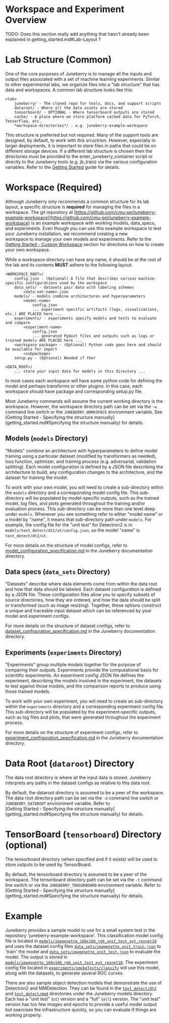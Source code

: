 Workspace and Experiment Overview
==========

TODO: Does this section really add anything that hasn't already been explained in getting_started.md#Lab-Layout ? 
# Lab Structure (Common)

One of the core purposes of Juneberry is to manage all the inputs and output files associated
with a set of machine learning experiments. Similar to other experimental labs, we organize
files into a "lab structure" that has data and workspaces. A common lab structure looks 
like this:

```
<lab>
    juneberry/ - The cloned repo for tools, docs, and support scripts
    dataroot/ - Where all the data assets are stored
    tensorboard/ - OPTIONAL - Where tensorboard outputs are stored
    cache/ - A place where we store platform cached data for PyTorch, TensorFlow, etc.
    *workspace-directories*/ - e.g. juneberry-example-workspace
```

This structure is preferred but not required. Many of the support tools are designed, by default, to work with
this srructrion. However, especially in larger deployments, it is important to store 
files in paths that could be on different storage devices. If a different lab structure is chosen then the directories 
must be provided to the enter_juneberry_container script or directly to the Juneberry tools (e.g. jb_train) via the 
various configuration variables. Refer to the [Getting Started](getting_started.md) guide for details.

# Workspace (Required)

Although Juneberry only recommends a common structure for its lab layout, a specific structure is **required** 
for managing the files in a workspace. The git repository at 
[https://github.com/cmu-sei/juneberry-example-workspace](https://github.com/cmu-sei/juneberry-example-workspace)
is an example workspace with working models, data_specs, and experiments. Even though 
you can use this example workspace to test your Juneberry installation, we recommend creating a new  
workspace to manage your own models and experiments. Refer to the 
[Getting Started - Custom Workspace](getting_started.md#creating-workspaces) section for directions on how to create 
your own workspace.

While a workspace directory can have any name, it should be at the root of the lab and
its contents **MUST** adhere to the following layout:

```
<WORKSPACE_ROOT>/
    config.json - (Optional) A file that describes various machine-specific configurations used by the workspace
    data_sets/ - datasets pair data with labeling schemes
        <data-set-name>.json
    models/ - models combine architectures and hyperparameters
        <model-name>
            config.json
            ... experiment specific artifacts (logs, visualizations, etc.) ARE PLACED here ...
    experiments/ - experiments specify models and tests to evaluate and compare
        <experiment-name>
            config.json
            ... generated PyDoit files and outputs such as logs or trained models ARE PLACED here ...
    <workspace package> - (Optional) Python code goes here and should be available for import
        <subpackage>
    setup.py - (Optional) Needed if ther
        
<DATA_ROOT>/
    ... store your input data for models in this directory ...
``` 

In most cases each workspace will have some python code for defining the model and perhaps transforms
or other plugins. In this case, each workspace should have package and corresponding setup.py file.

Most Juneberry commands will assume the current working directory is the workspace. However, the workspace 
directory path can be set via the `-w` command line switch or the `JUNEBERRY_WORKSPACE` environment
variable. See 
[Getting Started - Specifying the structure manually](getting_started.md#Specifying the structure manually) for
details.

## Models (`models` Directory)

"Models" combine an architecture with hyperparameters to define model training using a
particular dataset (modified by transformers as needed), loss function, optimizer, and training process (e.g.
adversarial, validation splitting). Each model configuration is defined by a JSON file describing
the architecture to build, any configuration changes to the architecture, and the dataset for training the
model. 

To work with your own model, you will need to create a <model-name> sub-directory within the `models` directory and a
corresponding model config file. This sub-directory will be populated by model-specific outputs, such as the
trained model, log files, and plots generated throughout the training and/or evaluation process. This sub-directory 
can be more than one level deep under `models`. Whenever you see something refer to either "model name" or a model by
"name", it means that sub-directory path under `models`.  For example, the config file for the "unit test" for 
Detectron2 is in `models/text_detect/dt2/ut/config.json`, so the model "name" is `text_detect/dt2/ut`. 

For more details on the structure of model configs, refer to
[model_configuration_specification.md](specs/model_configuration_specification.md) in the Juneberry
documentation directory.

## Data specs (`data_sets` Directory)

"Datasets" describe where data elements come from within the data root and how that data should be labeled.
Each dataset configuration is defined by a JSON file. These configuration files allow you to specify subsets 
of source directories, how they are ordered, and how the data should be split or transformed 
(such as image resizing). Together, these options construct a unique and traceable input dataset 
which can be referenced by your model and experiment configs.

For more details on the structure of dataset configs, refer to
[dataset_configuration_specification.md](specs/dataset_configuration_specification.md) 
in the Juneberry documentation directory.

## Experiments (`experiments` Directory)

"Experiments" group multiple models together for the purpose of comparing their outputs. Experiments provide the 
computational basis for scientific experiments. An experiment config JSON file defines the experiment, describing the 
models involved in the experiment, the datasets to test against those models, and the comparison reports to produce 
using those trained models.

To work with your own experiment, you will need to create an <experiment-name> sub-directory within the `experiments` 
directory and a corresponding experiment config file. This sub-directory will be populated by the experiment-specific
outputs, such as log files and plots, that were generated throughout the experiment process.

For more details on the structure of experiment configs, refer to
[experiment_configuration_specification.md](specs/experiment_configuration_specification.md) in the
Juneberry documentation directory.

# Data Root (`dataroot`) Directory

The data root directory is where all the input data is stored. Juneberry interprets any paths in the dataset configs 
as relative to this data root.

By default, the dataroot directory is assumed to be a peer of the workspace.
The data root directory path can be set via the `-d` command line switch or `JUNEBERRY_DATAROOT` environment
variable. Refer to  
[Getting Started - Specifying the structure manually](getting_started.md#Specifying the structure manually) for details.

# TensorBoard (`tensorboard`) Directory (optional)

The tensorboard directory (when specified and if it exists) will be used to store outputs to be used by TensorBoard.

By default, the tensorboard directory is assumed to be a peer of the workspace.
The tensorboard directory path can be set via the `-t` command line switch or via the `JUNEBERRY_TENSORBOARD` 
environment variable. Refer to  
[Getting Started - Specifying the structure manually](getting_started.md#Specifying the structure manually) for details.

# Example

Juneberry provides a sample model to use for a small system test in the repository 'juneberry-example-workspace'.
This classification model config file is located in
[`models/imagenette_160x160_rgb_unit_test_pyt_resnet18`](../models/imagenette_160x160_rgb_unit_test_pyt_resnet18)
and uses the dataset config files
[`data_sets/imagenette_unit_train.json`](../data_sets/imagenette_unit_train.json) to 'train' the model and 
[`data_sets/imagenette_unit_test.json`](../data_sets/imagenette_unit_test.json) to evaluate the model.  The output is 
stored in 
[`models/imagenette_160x160_rgb_unit_test_pyt_resnet18`](../models/imagenette_160x160_rgb_unit_test_pyt_resnet18). The 
experiment config file located in [`experiments/smokeTests/classify`](../experiments/smokeTests/classify) will use 
this model, along with the datasets, to generate several ROC curves.

There are also sample object detection models that demonstrate the use of Detectron2 and MMDetection. They can 
be found in the [`text_detect/dt2`](../models/text_detect/dt2) and [`text_detect/mmd`](../models/text_detect/mmd)
directories under the Juneberry models directory.  Each has a "unit test" (`ut`) version and a "full" (`all`) version.
The "unit test" version has too few images and epochs to provide a useful model output but exercises the infrastructure
quickly, so you can evaluate if things are working properly.
